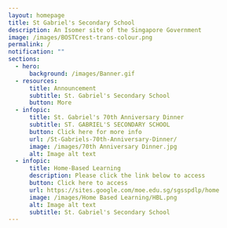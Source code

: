 ```yaml
---
layout: homepage
title: St Gabriel's Secondary School
description: An Isomer site of the Singapore Government
image: /images/BOSTCrest-trans-colour.png
permalink: /
notification: ""
sections:
  - hero:
      background: /images/Banner.gif
  - resources:
      title: Announcement
      subtitle: St. Gabriel's Secondary School
      button: More
  - infopic:
      title: St. Gabriel's 70th Anniversary Dinner
      subtitle: ST. GABRIEL'S SECONDARY SCHOOL
      button: Click here for more info
      url: /St-Gabriels-70th-Anniversary-Dinner/
      image: /images/70th Anniversary Dinner.jpg
      alt: Image alt text
  - infopic:
      title: Home-Based Learning
      description: Please click the link below to access
      button: Click here to access
      url: https://sites.google.com/moe.edu.sg/sgsspdlp/home
      image: /images/Home Based Learning/HBL.png
      alt: Image alt text
      subtitle: St. Gabriel's Secondary School
---
```

